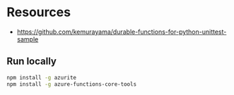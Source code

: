 
# Resources

- https://github.com/kemurayama/durable-functions-for-python-unittest-sample

## Run locally

```bash
npm install -g azurite
npm install -g azure-functions-core-tools
```
